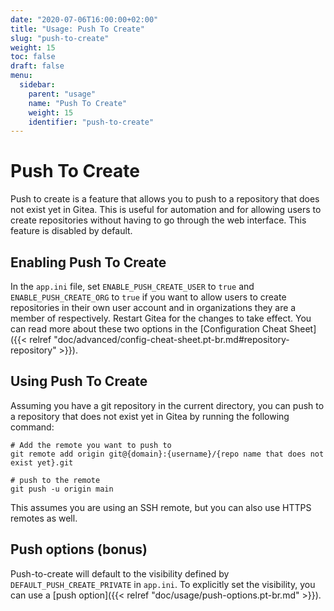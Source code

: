 ```yaml
---
date: "2020-07-06T16:00:00+02:00"
title: "Usage: Push To Create"
slug: "push-to-create"
weight: 15
toc: false
draft: false
menu:
  sidebar:
    parent: "usage"
    name: "Push To Create"
    weight: 15
    identifier: "push-to-create"
---
```


# Push To Create

Push to create is a feature that allows you to push to a repository that does not exist yet in Gitea. This is useful for automation and for allowing users to create repositories without having to go through the web interface. This feature is disabled by default.

## Enabling Push To Create

In the `app.ini` file, set `ENABLE_PUSH_CREATE_USER` to `true` and `ENABLE_PUSH_CREATE_ORG` to `true` if you want to allow users to create repositories in their own user account and in organizations they are a member of respectively. Restart Gitea for the changes to take effect. You can read more about these two options in the [Configuration Cheat Sheet]({{< relref "doc/advanced/config-cheat-sheet.pt-br.md#repository-repository" >}}).

## Using Push To Create

Assuming you have a git repository in the current directory, you can push to a repository that does not exist yet in Gitea by running the following command:

```shell
# Add the remote you want to push to
git remote add origin git@{domain}:{username}/{repo name that does not exist yet}.git

# push to the remote
git push -u origin main
```

This assumes you are using an SSH remote, but you can also use HTTPS remotes as well.

## Push options (bonus)

Push-to-create will default to the visibility defined by `DEFAULT_PUSH_CREATE_PRIVATE` in `app.ini`. To explicitly set the visibility, you can use a [push option]({{< relref "doc/usage/push-options.pt-br.md" >}}).
